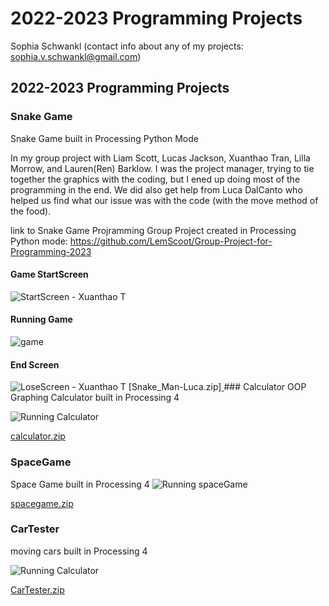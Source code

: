 # 2022-2023 Programming Projects
Sophia Schwankl (contact info about any of my projects: sophia.v.schwankl@gmail.com)

## 2022-2023 Programming Projects

### Snake Game 
Snake Game built in Processing Python Mode 

In my group project with Liam Scott, Lucas Jackson, Xuanthao Tran, Lilla Morrow, and Lauren(Ren) Barklow. I was the project manager, trying to tie together the graphics with the coding, but I ened up doing most of the programming in the end. We did also get help from Luca DalCanto who helped us find what our issue was with the code (with the move method of the food). 

link to Snake Game Projramming Group Project created in Processing Python mode: https://github.com/LemScoot/Group-Project-for-Programming-2023

#### Game StartScreen
![StartScreen - Xuanthao T](https://github.com/LemScoot/Group-Project-for-Programming-2023/blob/main/Snake%20Clone/Images%20for%20Snake%20Clone/startscreen1Xuan.gif)

#### Running Game
![game](https://github.com/LemScoot/Group-Project-for-Programming-2023/blob/main/Snake%20Clone/Images%20for%20Snake%20Clone/Screen%20Shot%202023-05-25%20at%2010.04.12%20AM.png)

#### End Screen 
![LoseScreen - Xuanthao T](https://github.com/LemScoot/Group-Project-for-Programming-2023/blob/main/Snake%20Clone/Images%20for%20Snake%20Clone/LostScreenXuan.png)
[Snake_Man-Luca.zip][
](https://github.com/LemScoot/Group-Project-for-Programming-2023/raw/main/src/Snake_Man-Luca.zip)### Calculator
OOP Graphing Calculator built in Processing 4 

![Running Calculator](https://github.com/SophieSchwankl/programmingportfolio/blob/main/images/Screen%20Shot%202023-02-24%20at%209.59.24%20AM.png?raw=true)

[calculator.zip](https://github.com/SophieSchwankl/programmingportfolio/tree/main/scr/calulator)


### SpaceGame

Space Game built in Processing 4
![Running spaceGame](https://github.com/SophieSchwankl/programmingportfolio/blob/main/images/spacegame.png?raw=true)

[spacegame.zip](https://github.com/SophieSchwankl/programmingportfolio/files/10827402/spacegame.zip)


### CarTester
moving cars built in Processing 4

![Running Calculator](https://github.com/SophieSchwankl/programmingportfolio/blob/main/images/Screen%20Shot%202023-02-28%20at%209.37.41%20AM.png)

[CarTester.zip](https://github.com/SophieSchwankl/programmingportfolio/files/10758187/CarTester.zip)

